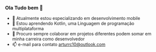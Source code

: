 ### Ola Tudo bem 👋

- 🔭 Atualmente estou especializando em desenvolvimento mobile
- 🌱 Estou aprendendo Kotlin, uma Linguagem de programação multiplataforma 
- 👯 Procuro sempre colaborar em projetos diferentes podem somar em minha carreira como desenvolvedor
- 📫 e-mail para contato arturrc10@outlook.com
